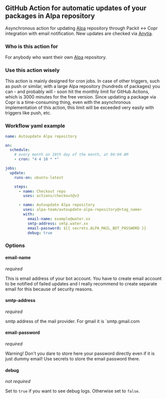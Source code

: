 ## GitHub Action for automatic updates of your packages in Alpa repository

Asynchronous action for updating [Alpa](https://github.com/alpa-team)
repository through Packit <-> Copr
integration with email notification. New updates are checked via
[Anytia](https://release-monitoring.org/).

### Who is this action for

For anybody who want their own [Alpa](https://github.com/alpa-team) repository.

### Use this action wisely

This action is mainly designed for cron jobs. In case of other triggers, such
as push or similar, with a large Alpa repository (hundreds of packages) you
can - and probably will - soon hit the monthly limit for GitHub Actions, which
is 3000 minutes for the free version. Since updating a package via Copr is
a time-consuming thing, even with the asynchronous implementation of this
action, this limit will be exceeded very easily with triggers like push, etc.

### Workflow yaml example

```yaml
name: Autoupdate Alpa repository

on:
  schedule:
    # every month on 10th day of the month, at 04:04 AM
    - cron: "4 4 10 * *"

jobs:
  update:
    runs-on: ubuntu-latest

    steps:
      - name: Checkout repo
        uses: actions/checkout@v3

      - name: Autoupdate Alpa repository
        uses: alpa-team/autoupdate-alpa-repository@<tag_name>
        with:
          email-name: example@water.xx
          smtp-address: smtp.water.xx
          email-password: ${{ secrets.ALPA_MAIL_BOT_PASSWORD }}
          debug: true
```

### Options

#### email-name

_required_

This is email address of your bot account. You have to create email account
to be notified of failed updates and I really recommend to create separate
email for this because of security reasons.

#### smtp-address

_required_

smtp address of the mail provider. For gmail it is `smtp.gmail.com

#### email-password

_required_

Warning! Don't you dare to store here your password directly even if it is
just dummy email! Use secrets to store the email password there.

#### debug

_not required_

Set to `true` if you want to see debug logs. Otherwise set to `false`.
